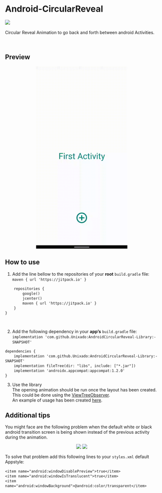 # Android-CircularReveal
![](https://img.shields.io/badge/-Java-informational?style=for-the-badge&logo=Java&logoColor=white&color=007396)

Circular Reveal Animation to go back and forth between android Activities.

<br/>

## Preview 

<p align="center">
  <img height=600 src="https://github.com/Unixado/Android-CircularReveal/blob/master/Preview/Preview.gif">
</p>

## How to use 
1. Add the line bellow to the repositories of your **root** `build.gradle` file: <br/>
`maven { url 'https://jitpack.io' }` 

``` allprojects { 
    repositories {
        google()
        jcenter()
        maven { url 'https://jitpack.io' }
    }
}
``` 
<br/>


2. Add the following dependency in your **app’s** `build.gradle` file: <br/>
`implementation 'com.github.Unixado:AndroidCircularReveal-Library:-SNAPSHOT'`
```
dependencies {
    implementation 'com.github.Unixado:AndroidCircularReveal-Library:-SNAPSHOT'
    implementation fileTree(dir: "libs", include: ["*.jar"])
    implementation 'androidx.appcompat:appcompat:1.2.0'
}
```
3. Use the library <br/>
The opening animation should be run once the layout has been created. This could be done using the [ViewTreeObserver](https://developer.android.com/reference/android/view/ViewTreeObserver).<br/> An example of usage has been created [here](https://github.com/Unixado/AndroidCircularReveal-Library/blob/master/app/src/main/java/unixado/circularrevealanimation/SecondActivity.java). 

## Additional tips
You might face are the following problem when the default white or black android transition screen is being shown instead of the previous activity during the animation.<br/>

<p align=center>
  <img height=500 src="https://github.com/Unixado/AndroidCircularReveal-Library/blob/master/Preview/noTranslucency.gif">
  <img height=500 src="https://github.com/Unixado/AndroidCircularReveal-Library/blob/master/Preview/noTransparency.gif">
</p>

To solve that problem add this following lines to your `styles.xml` default Appstyle:<br/>
```
<item name="android:windowDisablePreview">true</item>
<item name="android:windowIsTranslucent">true</item>
<item name="android:windowBackground">@android:color/transparent</item>
```
